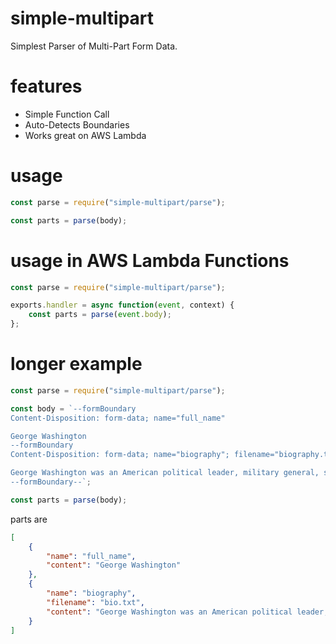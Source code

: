 # simple-multipart
Simplest Parser of Multi-Part Form Data.

# features
- Simple Function Call
- Auto-Detects Boundaries
- Works great on AWS Lambda

# usage
```javascript
const parse = require("simple-multipart/parse");

const parts = parse(body);
```

# usage in AWS Lambda Functions
```javascript
const parse = require("simple-multipart/parse");

exports.handler = async function(event, context) {
    const parts = parse(event.body);
};
```

# longer example
```javascript
const parse = require("simple-multipart/parse");

const body = `--formBoundary
Content-Disposition: form-data; name="full_name"

George Washington
--formBoundary
Content-Disposition: form-data; name="biography"; filename="biography.txt"

George Washington was an American political leader, military general, statesman, and founding father who served as the first president of the United States from 1789 to 1797. Previously, he led Patriot forces to victory in the nation's War for Independence. (Wikipedia)
--formBoundary--`;

const parts = parse(body);

```
parts are
```json
[
    {
        "name": "full_name",
        "content": "George Washington"
    },
    {
        "name": "biography",
        "filename": "bio.txt",
        "content": "George Washington was an American political leader, military general, statesman, and founding father who served as the first president of the United States from 1789 to 1797. Previously, he led Patriot forces to victory in the nation's War for Independence. (Wikipedia)"
    }
]
```


